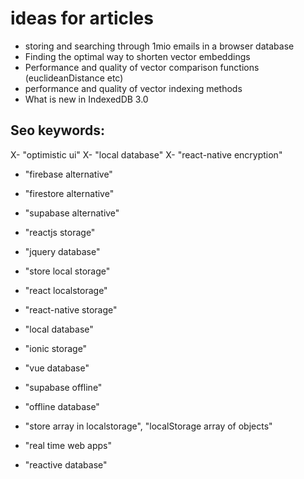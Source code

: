 # ideas for articles


- storing and searching through 1mio emails in a browser database
- Finding the optimal way to shorten vector embeddings
- Performance and quality of vector comparison functions (euclideanDistance etc)
- performance and quality of vector indexing methods
- What is new in IndexedDB 3.0

## Seo keywords:

X- "optimistic ui"
X- "local database"
X- "react-native encryption"

- "firebase alternative"
- "firestore alternative" 
- "supabase alternative"
- "reactjs storage"

- "jquery database"

- "store local storage"

- "react localstorage"

- "react-native storage"


- "local database"

- "ionic storage"

- "vue database"
- "supabase offline"
- "offline database"

- "store array in localstorage", "localStorage array of objects"


- "real time web apps"

- "reactive database"
